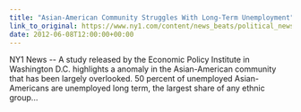 ```yaml
---
title: "Asian-American Community Struggles With Long-Term Unemployment"
link_to_original: https://www.ny1.com/content/news_beats/political_news/162767/asian-american-community-struggles-with-long-term-unemployment)  
date: 2012-06-08T12:00:00+00:00
---
```

  
NY1 News -- A study released by the Economic Policy Institute in Washington D.C. highlights a anomaly in the Asian-American community that has been largely overlooked. 50 percent of unemployed Asian-Americans are unemployed long term, the largest share of any ethnic group...  


